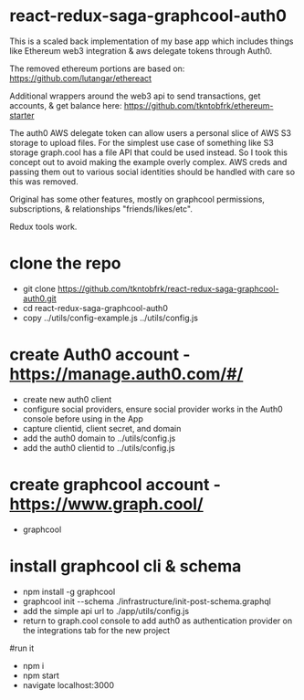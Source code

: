 # react-redux-saga-graphcool-auth0
This is a scaled back implementation of my base app which includes things like Ethereum web3 integration & aws delegate tokens through Auth0.

The removed ethereum portions are based on:
https://github.com/lutangar/ethereact

Additional wrappers around the web3 api to send transactions, get accounts, & get balance here:
https://github.com/tkntobfrk/ethereum-starter

The auth0 AWS delegate token can allow users a personal slice of AWS S3 storage to upload files.  For the simplest use case of something like S3 storage graph.cool has a file API that could be used instead. So I took this concept out to avoid making the example overly complex. AWS creds and passing them out to various social identities should be handled with care so this was removed.

Original has some other features, mostly on graphcool permissions, subscriptions, & relationships "friends/likes/etc".

Redux tools work.

# clone the repo
* git clone https://github.com/tkntobfrk/react-redux-saga-graphcool-auth0.git
* cd react-redux-saga-graphcool-auth0
* copy ../utils/config-example.js ../utils/config.js

# create Auth0 account - https://manage.auth0.com/#/
* create new auth0 client
* configure social providers, ensure social provider works in the Auth0 console before using in the App
* capture clientid, client secret, and domain
* add the auth0 domain to ../utils/config.js
* add the auth0 clientid to ../utils/config.js

# create graphcool account - https://www.graph.cool/
* graphcool


# install graphcool cli & schema
* npm install -g graphcool
* graphcool init --schema ./infrastructure/init-post-schema.graphql
* add the simple api url to ./app/utils/config.js
* return to graph.cool console to add auth0 as authentication provider on the integrations tab for the new project

#run it
* npm i
* npm start
* navigate localhost:3000
